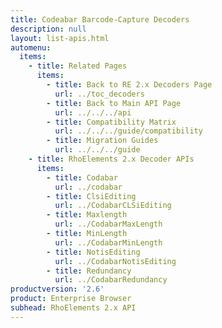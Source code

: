 ```yaml
---
title: Codeabar Barcode-Capture Decoders
description: null
layout: list-apis.html
automenu:
  items:
    - title: Related Pages
      items:
        - title: Back to RE 2.x Decoders Page
          url: ../toc_decoders
        - title: Back to Main API Page
          url: ../../../api
        - title: Compatibility Matrix
          url: ../../../guide/compatibility
        - title: Migration Guides
          url: ../../../guide
    - title: RhoElements 2.x Decoder APIs
      items:
        - title: Codabar
          url: ../codabar
        - title: ClsiEditing
          url: ../CodabarCLSiEditing
        - title: Maxlength
          url: ../CodabarMaxLength
        - title: MinLength
          url: ../CodabarMinLength
        - title: NotisEditing
          url: ../CodabarNotisEditing
        - title: Redundancy
          url: ../CodabarRedundancy
productversion: '2.6'
product: Enterprise Browser
subhead: RhoElements 2.x API
---
```



